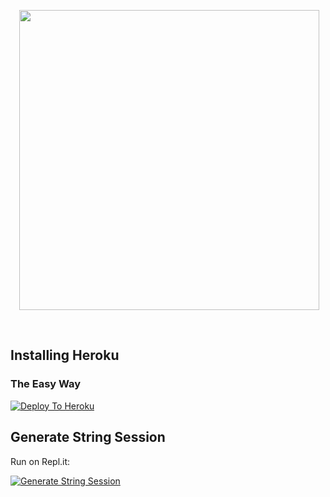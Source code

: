 <a href="https://telegra.ph/file/d48eab138afb66385f1f9.jpg" imageanchor="1" style="margin-left: 1em; margin-right: 1em;"><img border="0" data-original-height="480" data-original-width="480" height="480" src="https://telegra.ph/file/d48eab138afb66385f1f9.jpg" width="480" /></a></div>
<div>
<br /></div>

## Installing Heroku 

### The Easy Way
[![Deploy To Heroku](https://www.herokucdn.com/deploy/button.svg)](https://heroku.com/deploy?template=https://github.com/tesbot07/ironbot/)

## Generate String Session

Run on Repl.it:
<p><a href="https://generatestring.tesbot07.repl.run"> <img src="https://img.shields.io/badge/run-string__session.py-blue?style=for-the-badge&logo=repl.it" alt="Generate String Session" /></a></p>
